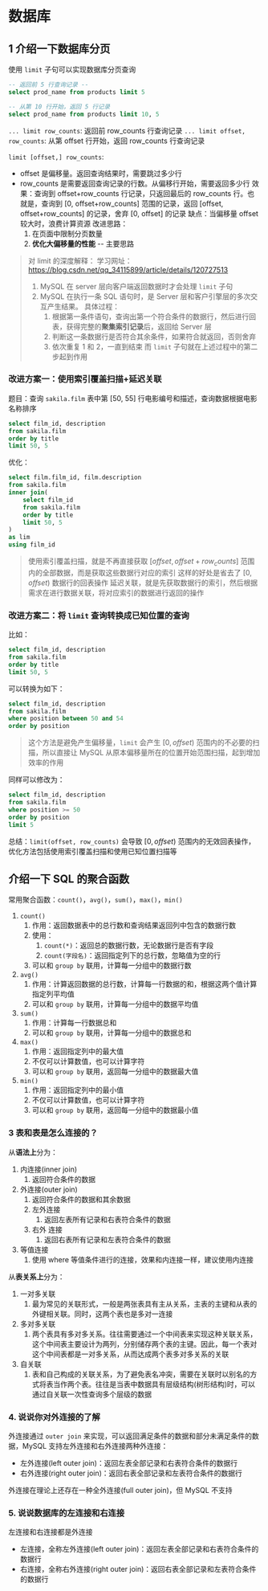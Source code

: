 # 数据库

## 1 介绍一下数据库分页

使用 `limit` 子句可以实现数据库分页查询

```SQL
-- 返回前 5 行查询记录 --
select prod_name from products limit 5

-- 从第 10 行开始，返回 5 行记录
select prod_name from products limit 10, 5 
```

`... limit row_counts`: 返回前 row_counts 行查询记录
`... limit offset, row_counts`: 从第 offset 行开始，返回 row_counts 行查询记录

`limit [offset,] row_counts`:

+ offset 是偏移量。返回查询结果时，需要跳过多少行
+ row_counts 是需要返回查询记录的行数。从偏移行开始，需要返回多少行
效果：查询到 offset+row_counts 行记录，只返回最后的 row_counts 行。也就是，查询到 [0, offset+row_counts] 范围的记录，返回 [offset, offset+row_counts] 的记录，舍弃 [0, offset] 的记录
缺点：当偏移量 offset 较大时，浪费计算资源
改进思路：
  1. 在页面中限制分页数量
  2. **优化大偏移量的性能** -- 主要思路

> 对 limit 的深度解释：
> 学习网址：<https://blog.csdn.net/qq_34115899/article/details/120727513>
>
> 1. MySQL 在 server 层向客户端返回数据时才会处理 `limit` 子句
> 2. MySQL 在执行一条 SQL 语句时，是 Server 层和客户引擎层的多次交互产生结果。
>   具体过程：
>       1. 根据第一条件语句，查询出第一个符合条件的数据行，然后进行回表，获得完整的**聚集索引记录**后，返回给 Server 层
>       2. 判断这一条数据行是否符合其余条件，如果符合就返回，否则舍弃
>       3. 依次重复 1 和 2，一直到结束
> 而 `limit` 子句就在上述过程中的第二步起到作用

### 改进方案一：使用索引覆盖扫描+延迟关联

题目：查询 `sakila.film` 表中第 [50, 55] 行电影编号和描述，查询数据根据电影名称排序

```sql
select film_id, description
from sakila.film
order by title
limit 50, 5
```

优化：

```sql
select film.film_id, film.description
from sakila.film
inner join(
    select film_id
    from sakila.film
    order by title
    limit 50, 5
)
as lim
using film_id
```

> 使用索引覆盖扫描，就是不再直接获取 $[offset, offset+row_counts]$ 范围内的全部数据，而是获取这些数据行对应的索引
> 这样的好处是省去了 $[0, offset)$ 数据行的回表操作
> 延迟关联，就是先获取数据行的索引，然后根据需求在进行数据关联，将对应索引的数据进行返回的操作

### 改进方案二：将 `limit` 查询转换成已知位置的查询

比如：

```sql
select film_id, description
from sakila.film
order by title
limit 50, 5
```

可以转换为如下：

```sql
select film_id, description
from sakila.film
where position between 50 and 54
order by position
```

> 这个方法是避免产生偏移量，`limit` 会产生 $[0, offset)$ 范围内的不必要的扫描，所以直接让 MySQL 从原本偏移量所在的位置开始范围扫描，起到增加效率的作用

同样可以修改为：

```sql
select film_id, description
from sakila.film
where position >= 50
order by position
limit 5
```

总结：`limit(offset, row_counts)` 会导致 $[0, offset)$ 范围内的无效回表操作，优化方法包括使用索引覆盖扫描和使用已知位置扫描等

## 介绍一下 SQL 的聚合函数

常用聚合函数：`count()`，`avg()`，`sum()`，`max()`，`min()`

1. `count()`
   1. 作用：返回数据表中的总行数和查询结果返回列中包含的数据行数
   2. 使用：
      1. `count(*)`：返回总的数据行数，无论数据行是否有字段
      2. `count(字段名)`：返回指定列下的总行数，忽略值为空的行
   3. 可以和 `group by` 联用，计算每一分组中的数据行数
2. `avg()`
   1. 作用：计算返回数据的总行数，计算每一行数据的和，根据这两个值计算指定列平均值
   2. 可以和 `group by` 联用，计算每一分组中的数据平均值
3. `sum()`
   1. 作用：计算每一行数据总和
   2. 可以和 `group by` 联用，计算每一分组中的数据总和
4. `max()`
   1. 作用：返回指定列中的最大值
   2. 不仅可以计算数值，也可以计算字符
   3. 可以和 `group by` 联用，返回每一分组中的数据最大值
5. `min()`
   1. 作用：返回指定列中的最小值
   2. 不仅可以计算数值，也可以计算字符
   3. 可以和 `group by` 联用，返回每一分组中的数据最小值

### 3 表和表是怎么连接的？

从**语法上**分为：

1. 内连接(inner join)
   1. 返回符合条件的数据
2. 外连接(outer join)
   1. 返回符合条件的数据和其余数据
   2. 左外连接
      1. 返回左表所有记录和右表符合条件的数据
   3. 右外 连接
      1. 返回右表所有记录和左表符合条件的数据
3. 等值连接
   1. 使用 where 等值条件进行的连接，效果和内连接一样，建议使用内连接

从**表关系上**分为：

1. 一对多关联
   1. 最为常见的关联形式，一般是两张表具有主从关系，主表的主键和从表的外键相关联。同时，这两个表也是多对一连接
2. 多对多关联
   1. 两个表具有多对多关系。往往需要通过一个中间表来实现这种关联关系，这个中间表主要设计为两列，分别储存两个表的主键。因此，每一个表对这个中间表都是一对多关系，从而达成两个表多对多关系的关联
3. 自关联
   1. 表和自己构成的关联关系，为了避免表名冲突，需要在关联时以别名的方式将表当作两个表。往往是当表中数据具有层级结构(树形结构)时，可以通过自关联一次性查询多个层级的数据

### 4. 说说你对外连接的了解

外连接通过 `outer join` 来实现，可以返回满足条件的数据和部分未满足条件的数据，MySQL 支持左外连接和右外连接两种外连接：

+ 左外连接(left outer join)：返回左表全部记录和右表符合条件的数据行
+ 右外连接(right outer join)：返回右表全部记录和左表符合条件的数据行

外连接在理论上还存在一种全外连接(full outer join)，但 MySQL 不支持

### 5. 说说数据库的左连接和右连接

左连接和右连接都是外连接

+ 左连接，全称左外连接(left outer join)：返回左表全部记录和右表符合条件的数据行
+ 右连接，全称右外连接(right outer join)：返回右表全部记录和左表符合条件的数据行

